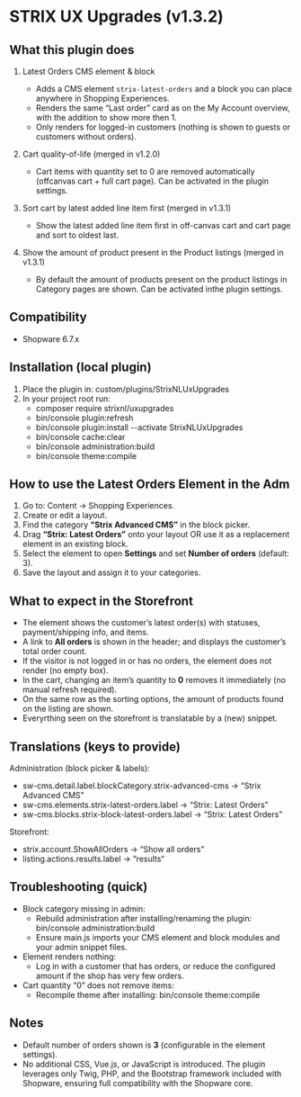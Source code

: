 # STRIX UX Upgrades (v1.3.2)

## What this plugin does

1. Latest Orders CMS element & block

    - Adds a CMS element `strix-latest-orders` and a block you can place anywhere in Shopping Experiences.
    - Renders the same “Last order” card as on the My Account overview, with the addition to show more then 1.
    - Only renders for logged-in customers (nothing is shown to guests or customers without orders).

2. Cart quality-of-life (merged in v1.2.0)

    - Cart items with quantity set to 0 are removed automatically (offcanvas cart + full cart page). Can be activated in the plugin settings.

3. Sort cart by latest added line item first (merged in v1.3.1)

    - Show the latest added line item first in off-canvas cart and cart page and sort to oldest last.

4. Show the amount of product present in the Product listings (merged in v1.3.1)
    - By default the amount of products present on the product listings in Category pages are shown. Can be activated inthe plugin settings.

## Compatibility

-   Shopware 6.7.x

## Installation (local plugin)

1. Place the plugin in: custom/plugins/StrixNLUxUpgrades
2. In your project root run:
    - composer require strixnl/uxupgrades
    - bin/console plugin:refresh
    - bin/console plugin:install --activate StrixNLUxUpgrades
    - bin/console cache:clear
    - bin/console administration:build
    - bin/console theme:compile

## How to use the Latest Orders Element in the Adm

1. Go to: Content → Shopping Experiences.
2. Create or edit a layout.
3. Find the category **“Strix Advanced CMS”** in the block picker.
4. Drag **“Strix: Latest Orders”** onto your layout OR use it as a replacement element in an existing block.
5. Select the element to open **Settings** and set **Number of orders** (default: 3).
6. Save the layout and assign it to your categories.

## What to expect in the Storefront

-   The element shows the customer’s latest order(s) with statuses, payment/shipping info, and items.
-   A link to **All orders** is shown in the header; and displays the customer’s total order count.
-   If the visitor is not logged in or has no orders, the element does not render (no empty box).
-   In the cart, changing an item’s quantity to **0** removes it immediately (no manual refresh required).
-   On the same row as the sorting options, the amount of products found on the listing are shown.
-   Everyrthing seen on the storefront is translatable by a (new) snippet.

## Translations (keys to provide)

Administration (block picker & labels):

-   sw-cms.detail.label.blockCategory.strix-advanced-cms → “Strix Advanced CMS”
-   sw-cms.elements.strix-latest-orders.label → “Strix: Latest Orders”
-   sw-cms.blocks.strix-block-latest-orders.label → “Strix: Latest Orders”

Storefront:

-   strix.account.ShowAllOrders → “Show all orders”
-   listing.actions.results.label → “results“

## Troubleshooting (quick)

-   Block category missing in admin:
    -   Rebuild administration after installing/renaming the plugin: bin/console administration:build
    -   Ensure main.js imports your CMS element and block modules and your admin snippet files.
-   Element renders nothing:
    -   Log in with a customer that has orders, or reduce the configured amount if the shop has very few orders.
-   Cart quantity “0” does not remove items:
    -   Recompile theme after installing: bin/console theme:compile

## Notes

-   Default number of orders shown is **3** (configurable in the element settings).
-   No additional CSS, Vue.js, or JavaScript is introduced. The plugin leverages only Twig, PHP, and the Bootstrap framework included with Shopware, ensuring full compatibility with the Shopware core.
